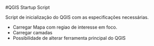 #QGIS Startup Script

Script de inicialização do QGIS com as especificações necessárias.

- Carregar Mapa com regiao de interesse em foco.
- Carregar camadas
- Possibilidade de alterar ferramenta principal do QGIS
